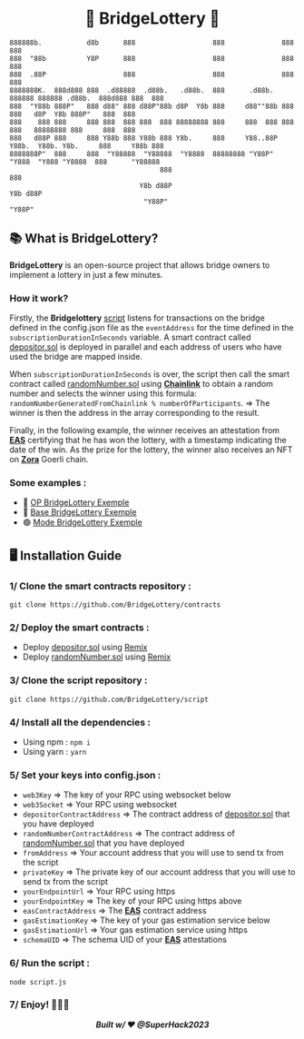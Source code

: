 # <div align="center">🎈 BridgeLottery 🎈</div>

```
888888b.           d8b      888                   888              888    888                             
888  "88b          Y8P      888                   888              888    888                             
888  .88P                   888                   888              888    888                             
8888888K.  888d888 888  .d88888  .d88b.   .d88b.  888      .d88b.  888888 888888 .d88b.  888d888 888  888 
888  "Y88b 888P"   888 d88" 888 d88P"88b d8P  Y8b 888     d88""88b 888    888   d8P  Y8b 888P"   888  888 
888    888 888     888 888  888 888  888 88888888 888     888  888 888    888   88888888 888     888  888 
888   d88P 888     888 Y88b 888 Y88b 888 Y8b.     888     Y88..88P Y88b.  Y88b. Y8b.     888     Y88b 888 
8888888P"  888     888  "Y88888  "Y88888  "Y8888  88888888 "Y88P"   "Y888  "Y888 "Y8888  888      "Y88888 
                                     888                                                              888 
                                Y8b d88P                                                         Y8b d88P 
                                 "Y88P"                                                           "Y88P"  
```
## 📚 What is BridgeLottery?

**BridgeLottery** is an open-source project that allows bridge owners to implement a lottery in just a few minutes.

### How it work?

Firstly, the **Bridgelottery** [script](https://github.com/BridgeLottery/script) listens for transactions on the bridge defined in the config.json file as the ```eventAddress``` for the time defined in the ```subscriptionDurationInSeconds``` variable. A smart contract called [depositor.sol](https://github.com/BridgeLottery/contracts) is deployed in parallel and each address of users who have used the bridge are mapped inside.

When ```subscriptionDurationInSeconds``` is over, the script then call the smart contract called [randomNumber.sol](https://github.com/BridgeLottery/contracts) using **[Chainlink](https://chain.link/)** to obtain a random number and selects the winner using this formula: ```randomNumberGeneratedFromChainlink % numberOfParticipants```. => The winner is then the address in the array corresponding to the result.

Finally, in the following example, the winner receives an attestation from **[EAS](https://attest.sh/)** certifying that he has won the lottery, with a timestamp indicating the date of the win. As the prize for the lottery, the winner also receives an NFT on **[Zora](https://zora.co/)** Goerli chain.

### Some examples :

- 🔴 [OP BridgeLottery Exemple](https://github.com/BridgeLottery/OPbridge_exemple)
- 🔵 [Base BridgeLottery Exemple](https://github.com/BridgeLottery/BASEbridge_exemple)
- 🟢 [Mode BridgeLottery Exemple](https://github.com/BridgeLottery/MODEbridge_exemple)

## 🖥️ Installation Guide

### 1/ Clone the smart contracts repository :

```git clone https://github.com/BridgeLottery/contracts```

### 2/ Deploy the smart contracts :

- Deploy [depositor.sol](https://github.com/BridgeLottery/contracts) using [Remix](https://remix.ethereum.org/)
- Deploy [randomNumber.sol](https://github.com/BridgeLottery/contracts) using [Remix](https://remix.ethereum.org/)

### 3/ Clone the script repository :

```git clone https://github.com/BridgeLottery/script```

### 4/ Install all the dependencies :

- Using npm : ```npm i```
- Using yarn : ```yarn```

### 5/ Set your keys into config.json :

- ```web3Key``` => The key of your RPC using websocket below
- ```web3Socket``` => Your RPC using websocket
- ```depositorContractAddress``` => The contract address of [depositor.sol](https://github.com/BridgeLottery/contracts) that you have deployed
- ```randomNumberContractAddress``` => The contract address of [randomNumber.sol](https://github.com/BridgeLottery/contracts) that you have deployed
- ```fromAddress``` => Your account address that you will use to send tx from the script
- ```privateKey``` => The private key of our account address that you will use to send tx from the script
- ```yourEndpointUrl``` => Your RPC using https
- ```yourEndpointKey``` => The key of your RPC using https above
- ```easContractAddress``` => The **[EAS](https://attest.sh/)** contract address
- ```gasEstimationKey``` => The key of your gas estimation service below
- ```gasEstimationUrl``` => Your gas estimation service using https
- ```schemaUID``` => The schema UID of your **[EAS](https://attest.sh/)** attestations

### 6/ Run the script :

```node script.js```

### 7/ Enjoy! 🎈🎈🎈

***<div align="center">Built w/ ❤️ @SuperHack2023</div>***
